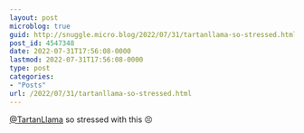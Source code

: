 ```yaml
---
layout: post
microblog: true
guid: http://snuggle.micro.blog/2022/07/31/tartanllama-so-stressed.html
post_id: 4547348
date: 2022-07-31T17:56:08-0000
lastmod: 2022-07-31T17:56:08-0000
type: post
categories:
- "Posts"
url: /2022/07/31/tartanllama-so-stressed.html
---
```

<p><span class="h-card" translate="no"><a href="https://mastodon.social/@TartanLlama" class="u-url mention">@<span>TartanLlama</span></a></span> so stressed with this 😣</p>
